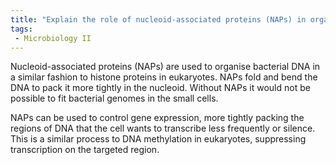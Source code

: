 ```yaml
---
title: "Explain the role of nucleoid-associated proteins (NAPs) in organizing bacterial DNA. How do different NAPs contribute to gene regulation in bacteria? "
tags:
 - Microbiology II
---
```

Nucleoid-associated proteins (NAPs) are used to organise bacterial DNA in a similar fashion to histone proteins in eukaryotes. NAPs fold and bend the DNA to pack it more tightly in the nucleoid. Without NAPs it would not be possible to fit bacterial genomes in the small cells.  

NAPs can be used to control gene expression, more tightly packing the regions of DNA that the cell wants to transcribe less frequently or silence. This is a similar process to DNA methylation in eukaryotes, suppressing transcription on the targeted region.  
